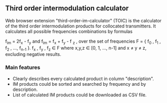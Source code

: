 ## Third order intermodulation calculator

  Web browser extension "third-order-im-calculator" (TOIC) is the calculator of the third order intermodulation products for collocated transmitters. It calculates all possible frequencies combinations by formulas

  f<sub>im</sub> = 2f<sub>x</sub> - f<sub>y</sub> and f<sub>im</sub> = f<sub>x</sub> + f<sub>y</sub> - f <sub>z</sub> , over the set of frequencies F = { f<sub>0</sub> , f<sub>1</sub> , f<sub>2</sub> , ..., f<sub>n-1</sub> }. f<sub>x</sub> , f<sub>y</sub> , f<sub>z</sub> ∈ F where x,y,z ∈ [0, 1, ..., n-1] and x ≠ y ≠ z, excluding negative results.

### Main features

* Clearly describes every calculated product in column "description".
* IM products could be sorted and searched by frequency and by description.
* List of calculated IM products could be downloaded as CSV file.
